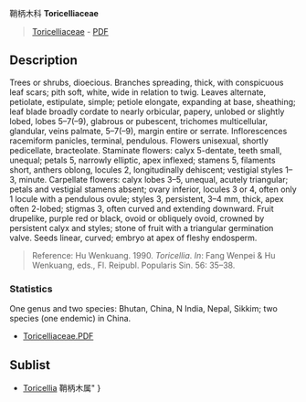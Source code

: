 鞘柄木科 **Toricelliaceae**

> [Toricelliaceae](http://www.iplant.cn/info/Toricelliaceae?t=foc) - [PDF](http://www.iplant.cn/foc/pdf/Toricelliaceae.pdf)

## Description

Trees or shrubs, dioecious. Branches spreading, thick, with conspicuous leaf scars; pith soft, white, wide in relation to twig. Leaves alternate, petiolate, estipulate, simple; petiole elongate, expanding at base, sheathing; leaf blade broadly cordate to nearly orbicular, papery, unlobed or slightly lobed, lobes 5–7(–9), glabrous or pubescent, trichomes multicellular, glandular, veins palmate, 5–7(–9), margin entire or serrate. Inflorescences racemiform panicles, terminal, pendulous. Flowers unisexual, shortly pedicellate, bracteolate. Staminate flowers: calyx 5-dentate, teeth small, unequal; petals 5, narrowly elliptic, apex inflexed; stamens 5, filaments short, anthers oblong, locules 2, longitudinally dehiscent; vestigial styles 1–3, minute. Carpellate flowers: calyx lobes 3–5, unequal, acutely triangular; petals and vestigial stamens absent; ovary inferior, locules 3 or 4, often only 1 locule with a pendulous ovule; styles 3, persistent, 3–4 mm, thick, apex often 2-lobed; stigmas 3, often curved and extending downward. Fruit drupelike, purple red or black, ovoid or obliquely ovoid, crowned by persistent calyx and styles; stone of fruit with a triangular germination valve. Seeds linear, curved; embryo at apex of fleshy endosperm.

> Reference: 
> Hu Wenkuang. 1990. *Toricellia*. *In*: Fang Wenpei & Hu Wenkuang, eds., Fl. Reipubl. Popularis Sin. 56: 35–38.

### Statistics
One genus and two species: Bhutan, China, N India, Nepal, Sikkim; two species (one endemic) in China.

* [Toricelliaceae.PDF](http://www.iplant.cn/foc/pdf/Toricelliaceae.pdf)

## Sublist

* [Toricellia](http://www.iplant.cn/info/Toricellia?t=foc) 鞘柄木属"
}
